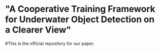 # "A Cooperative Training Framework for Underwater Object Detection on a Clearer View"
#This is the official repository for our paper.

